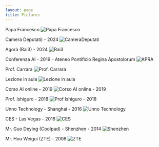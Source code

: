 ```yaml
---
layout: page
title: Pictures
---
```

Papa Francesco
![Papa Francesco]({{site.baseurl}}/img/pics/Papa-Francesco.jpg)

Camera Deputati) - 2024
![CameraDeputati]({{site.baseurl}}/img/pics/cameradep.jpg)

Agorà (Rai3) - 2024
![Rai3]({{site.baseurl}}/img/agora2401.PNG)

Conferenza AI - 2019 - Ateneo Pontificio Regina Apostolorum
![APRA]({{site.baseurl}}/img/pics/WhatsApp-Image-2019-11-30-at-08.59.231.jpeg)

Prof. Carrara
![Prof. Carrara]({{site.baseurl}}/img/pics/WhatsApp-Image-2019-11-30-at-08.59.202.jpeg)

Lezione in aula
![Lezione in aula]({{site.baseurl}}/img/pics/WhatsApp-Image-2019-11-30-at-08.59.19.jpeg)

Corso AI online - 2019
![Corso AI online - 2019]({{site.baseurl}}/img/pics/WhatsApp-Image-2019-11-30-at-08.59.22.jpeg)

Prof. Ishiguro - 2018
![Prof Ishiguro - 2018]({{site.baseurl}}/img/pics/Hiroshi-Ishiguro.jpg)

Unno Technology - Shanghai - 2016
![Unno Technology]({{site.baseurl}}/img/pics/Apertura-UNNO-Set-2016-1.jpg)

CES - Las Vegas - 2016
![CES]({{site.baseurl}}/img/pics/CES-Las-Vegas-2016.jpg)

Mr. Guo Deying (Coolpad) - Shenzhen - 2014
![Shenzhen]({{site.baseurl}}/img/pics/Coolpad-8.8.2014-Mr-Guo.jpg)

Mr. Hou Weigui (ZTE) - 2008
![ZTE]({{site.baseurl}}/img/pics/ZTE-Founder-Hou-Weigui.jpg)
